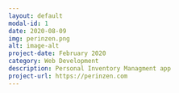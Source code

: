 ```yaml
---
layout: default
modal-id: 1
date: 2020-08-09
img: perinzen.png
alt: image-alt
project-date: February 2020
category: Web Development
description: Personal Inventory Managment app
project-url: https://perinzen.com
---
```

